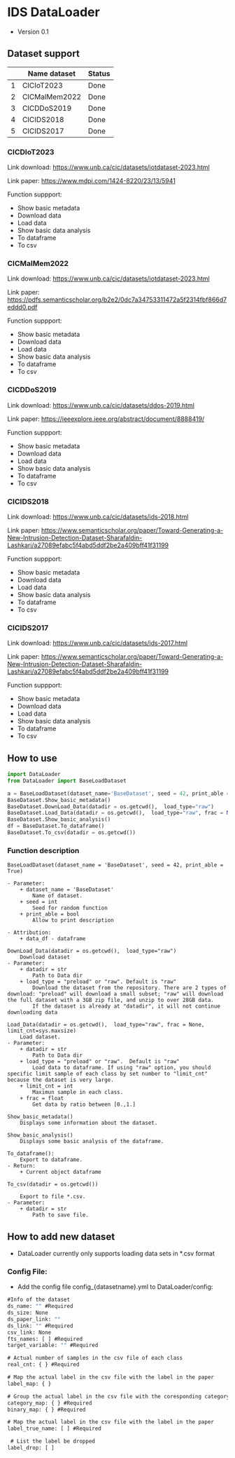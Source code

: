 # IDS DataLoader

* Version 0.1

## Dataset support 
|           | Name dataset  |   Status    |
|-----------|---------------|-------------|
|     1     |  CICIoT2023   |    Done     |
|     2     | CICMalMem2022 |    Done     |
|     3     |  CICDDoS2019  |    Done     |
|     4     |  CICIDS2018   |    Done     |
|     5     |  CICIDS2017   |    Done     |
### CICDIoT2023

Link download: https://www.unb.ca/cic/datasets/iotdataset-2023.html

Link paper: https://www.mdpi.com/1424-8220/23/13/5941

Function suppport: 

 * Show basic metadata
 * Download data
 * Load data
 * Show basic data analysis
 * To dataframe
 * To csv

### CICMalMem2022

Link download: https://www.unb.ca/cic/datasets/iotdataset-2023.html

Link paper: https://pdfs.semanticscholar.org/b2e2/0dc7a34753311472a5f2314fbf866d7eddd0.pdf

Function suppport: 

 * Show basic metadata
 * Download data
 * Load data
 * Show basic data analysis
 * To dataframe
 * To csv

### CICDDoS2019

Link download: https://www.unb.ca/cic/datasets/ddos-2019.html

Link paper: https://ieeexplore.ieee.org/abstract/document/8888419/

Function suppport: 

 * Show basic metadata
 * Download data
 * Load data
 * Show basic data analysis
 * To dataframe
 * To csv

### CICIDS2018

Link download: https://www.unb.ca/cic/datasets/ids-2018.html

Link paper: https://www.semanticscholar.org/paper/Toward-Generating-a-New-Intrusion-Detection-Dataset-Sharafaldin-Lashkari/a27089efabc5f4abd5ddf2be2a409bff41f31199

Function suppport: 

 * Show basic metadata
 * Download data
 * Load data
 * Show basic data analysis
 * To dataframe
 * To csv

### CICIDS2017

Link download: https://www.unb.ca/cic/datasets/ids-2017.html

Link paper: https://www.semanticscholar.org/paper/Toward-Generating-a-New-Intrusion-Detection-Dataset-Sharafaldin-Lashkari/a27089efabc5f4abd5ddf2be2a409bff41f31199

Function suppport: 

 * Show basic metadata
 * Download data
 * Load data
 * Show basic data analysis
 * To dataframe
 * To csv

## How to use

```python
import DataLoader
from DataLoader import BaseLoadDataset

a = BaseLoadDataset(dataset_name='BaseDataset', seed = 42, print_able = True)
BaseDataset.Show_basic_metadata()
BaseDataset.DownLoad_Data(datadir = os.getcwd(),  load_type="raw")
BaseDataset.Load_Data(datadir = os.getcwd(),  load_type="raw", frac = None, limit_cnt=sys.maxsize)
BaseDataset.Show_basic_analysis()
df = BaseDataset.To_dataframe()
BaseDataset.To_csv(datadir = os.getcwd())
```

### Function description ###
```
BaseLoadDataset(dataset_name = 'BaseDataset', seed = 42, print_able = True)

- Parameter:
    + dataset_name = 'BaseDataset'
        Name of dataset.
    + seed = int
        Seed for random function
    + print_able = bool 
        Allow to print description

- Attribution:
    + data_df - dataframe
```
```
DownLoad_Data(datadir = os.getcwd(),  load_type="raw")
    Download dataset
- Parameter:
    + datadir = str
        Path to Data dir
    + load_type = "preload" or "raw". Default is "raw"
        Download the dataset from the repository. There are 2 types of download: "preload" will download a small subset; "raw" will download the full dataset with a 3GB zip file, and unzip to over 28GB data.
        If the dataset is already at "datadir", it will not continue downloading data
```

```
Load_Data(datadir = os.getcwd(),  load_type="raw", frac = None, limit_cnt=sys.maxsize)
    Load dataset.
- Parameter:
    + datadir = str
        Path to Data dir
    + load_type = "preload" or "raw".  Default is "raw"
        Load data to dataframe. If using "raw" option, you should specific limit sample of each class by set number to "limit_cnt" because the dataset is very large. 
    + limit_cnt = int
        Maximun sample in each class.
    + frac = float
        Get data by ratio between [0.,1.]
```
```
Show_basic_metadata()
    Displays some information about the dataset.
```
```
Show_basic_analysis()
    Displays some basic analysis of the dataframe.
```
```
To_dataframe():
    Export to dataframe.
- Return:
    + Current object dataframe
```
```
To_csv(datadir = os.getcwd())

    Export to file *.csv.
- Parameter:
    + datadir = str
        Path to save file.
```
## How to add new dataset
-   DataLoader currently only supports loading data sets in *.csv format
### **Config File**:
-   Add the config file config_{datasetname}.yml to DataLoader/config:
```bat
#Info of the dataset
ds_name: "" #Required
ds_size: None
ds_paper_link: ""
ds_link: "" #Required
csv_link: None
fts_names: [ ] #Required
target_variable: "" #Required

# Actual number of samples in the csv file of each class
real_cnt: { } #Required

# Map the actual label in the csv file with the label in the paper
label_map: { }

# Group the actual label in the csv file with the coresponding category in the paper
category_map: { } #Required
binary_map: { } #Required

# Map the actual label in the csv file with the label in the paper
label_true_name: [ ] #Required

 # List the label be dropped
label_drop: [ ]
````